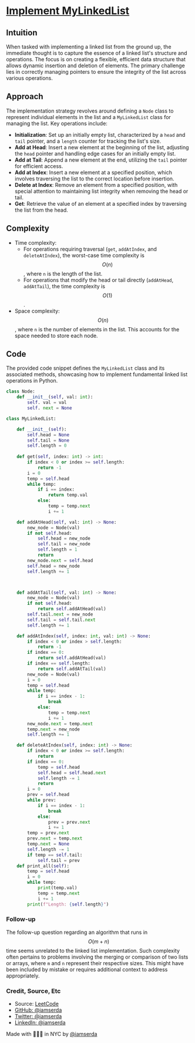 # [Implement MyLinkedList](https://example.com/)

## Intuition
When tasked with implementing a linked list from the ground up, the immediate thought is to capture the essence of a linked list's structure and operations. The focus is on creating a flexible, efficient data structure that allows dynamic insertion and deletion of elements. The primary challenge lies in correctly managing pointers to ensure the integrity of the list across various operations.

## Approach
The implementation strategy revolves around defining a `Node` class to represent individual elements in the list and a `MyLinkedList` class for managing the list. Key operations include:

- **Initialization**: Set up an initially empty list, characterized by a `head` and `tail` pointer, and a `length` counter for tracking the list's size.
- **Add at Head**: Insert a new element at the beginning of the list, adjusting the `head` pointer and handling edge cases for an initially empty list.
- **Add at Tail**: Append a new element at the end, utilizing the `tail` pointer for efficient access.
- **Add at Index**: Insert a new element at a specified position, which involves traversing the list to the correct location before insertion.
- **Delete at Index**: Remove an element from a specified position, with special attention to maintaining list integrity when removing the head or tail.
- **Get**: Retrieve the value of an element at a specified index by traversing the list from the head.

## Complexity

- Time complexity:
  - For operations requiring traversal (`get`, `addAtIndex`, and `deleteAtIndex`), the worst-case time complexity is $$O(n)$$, where `n` is the length of the list.
  - For operations that modify the head or tail directly (`addAtHead`, `addAtTail`), the time complexity is $$O(1)$$.
- Space complexity: $$O(n)$$, where `n` is the number of elements in the list. This accounts for the space needed to store each node.

## Code
The provided code snippet defines the `MyLinkedList` class and its associated methods, showcasing how to implement fundamental linked list operations in Python.
```python
class Node:
    def __init__(self, val: int):
        self. val = val
        self. next = None

class MyLinkedList:

    def __init__(self):
        self.head = None
        self.tail = None
        self.length = 0
        
    def get(self, index: int) -> int:
        if index < 0 or index >= self.length:
            return -1
        i = 0
        temp = self.head
        while temp:
            if i == index:
                return temp.val
            else:
                temp = temp.next
                i += 1

    def addAtHead(self, val: int) -> None:
        new_node = Node(val)
        if not self.head:
            self.head = new_node
            self.tail = new_node
            self.length = 1
            return
        new_node.next = self.head
        self.head = new_node
        self.length += 1



    def addAtTail(self, val: int) -> None:
        new_node = Node(val)
        if not self.head:
            return self.addAtHead(val)
        self.tail.next = new_node
        self.tail = self.tail.next
        self.length += 1

    def addAtIndex(self, index: int, val: int) -> None:
        if index < 0 or index > self.length:
            return -1
        if index == 0:
            return self.addAtHead(val)
        if index == self.length:
            return self.addAtTail(val)
        new_node = Node(val)
        i = 0
        temp = self.head
        while temp:
            if i == index - 1:
                break
            else:
                temp = temp.next
                i += 1
        new_node.next = temp.next
        temp.next = new_node
        self.length += 1

    def deleteAtIndex(self, index: int) -> None:
        if index < 0 or index >= self.length:
            return
        if index == 0:
            temp = self.head
            self.head = self.head.next
            self.length -= 1
            return
        i = 0
        prev = self.head
        while prev:
            if i == index - 1:
                break
            else:
                prev = prev.next
                i += 1
        temp = prev.next
        prev.next = temp.next
        temp.next = None
        self.length -= 1
        if temp == self.tail:
            self.tail = prev
    def print_all(self):
        temp = self.head
        i = 0
        while temp:
            print(temp.val)
            temp = temp.next
            i += 1
        print(f"Length: {self.length}")
```

### Follow-up
The follow-up question regarding an algorithm that runs in $$O(m + n)$$ time seems unrelated to the linked list implementation. Such complexity often pertains to problems involving the merging or comparison of two lists or arrays, where `m` and `n` represent their respective sizes. This might have been included by mistake or requires additional context to address appropriately.

### Credit, Source, Etc

- Source: [LeetCode](url-path)
- [GitHub: @iamserda](https://github.com/iamserda)
- [Twitter: @iamserda](https://twitter.com/iamserda)
- [LinkedIn: @iamserda](https://linkedin.com/in/iamserda)

Made with 🤍🫶🏿 in NYC by [@iamserda](https://www.twitter.com/iamserda)